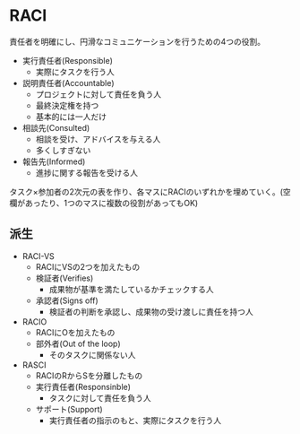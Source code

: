 # RACI

責任者を明確にし、円滑なコミュニケーションを行うための4つの役割。

- 実行責任者(Responsible)
  - 実際にタスクを行う人
- 説明責任者(Accountable)
  - プロジェクトに対して責任を負う人
  - 最終決定権を持つ
  - 基本的には一人だけ
- 相談先(Consulted)
  - 相談を受け、アドバイスを与える人
  - 多くしすぎない
- 報告先(Informed)
  - 進捗に関する報告を受ける人

タスク×参加者の2次元の表を作り、各マスにRACIのいずれかを埋めていく。(空欄があったり、1つのマスに複数の役割があってもOK)

## 派生
- RACI-VS
  - RACIにVSの2つを加えたもの
  - 検証者(Verifies)
    - 成果物が基準を満たしているかチェックする人
  - 承認者(Signs off)
    - 検証者の判断を承認し、成果物の受け渡しに責任を持つ人
- RACIO
  - RACIにOを加えたもの
  - 部外者(Out of the loop)
    - そのタスクに関係ない人
- RASCI
  - RACIのRからSを分離したもの
  - 実行責任者(Responsinble)
    - タスクに対して責任を負う人
  - サポート(Support)
    - 実行責任者の指示のもと、実際にタスクを行う人
